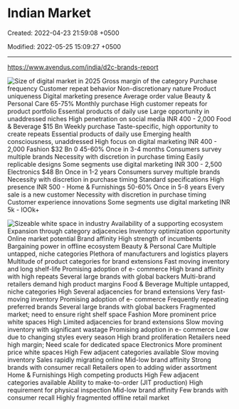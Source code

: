 # Indian Market

Created: 2022-04-23 21:59:08 +0500

Modified: 2022-05-25 15:09:27 +0500

---

<https://www.avendus.com/india/d2c-brands-report>

![Size of digital market in 2025 Gross margin of the category Purchase frequency Customer repeat behavior Non-discretionary nature Product uniqueness Digital marketing presence Average order value Beauty & Personal Care 65-75% Monthly purchase High customer repeats for product portfolio Essential products of daily use Large opportunity in unaddressed niches High penetration on social media INR 400 - 2,000 Food & Beverage $15 Bn Weekly purchase Taste-specific, high opportunity to create repeats Essential products of daily use Emerging health consciousness, unaddressed High focus on digital marketing INR 400 - 2,000 Fashion $32 Bn 0 45-60% Once in 3-4 months Consumers survey multiple brands Necessity with discretion in purchase timing Easily replicable designs Some segments use digital marketing INR 300 - 2,500 Electronics $48 Bn Once in 1-2 years Consumers survey multiple brands Necessity with discretion in purchase timing Standard specifications High presence INR 500 - Home & Furnishings 50-60% Once in 5-8 years Every sale is a new customer Necessity with discretion in purchase timing Customer experience innovations Some segments use digital marketing INR 5k - IOOk+ ](media/Business_Indian-Market-image1.jpeg)



![Sizeable white space in industry Availability of a supporting ecosystem Expansion through category adjacencies Inventory optimization opportunity Online market potential Brand affinity High strength of incumbents Bargaining power in offline ecosystem Beauty & Personal Care Multiple untapped, niche categories Plethora of manufacturers and logistics players Multitude of product categories for brand extensions Fast moving inventory and long shelf-life Promising adoption of e- commerce High brand affinity with high repeats Several large brands with global backers Multi-brand retailers demand high product margins Food & Beverage Multiple untapped, niche categories High Several adjacencies for brand extensions Very fast-moving inventory Promising adoption of e- commerce Frequently repeating preferred brands Several large brands with global backers Fragmented market; need to ensure right shelf space Fashion More prominent price white spaces High Limited adjacencies for brand extensions Slow moving inventory with significant wastage Promising adoption in e- commerce Low due to changing styles every season High brand proliferation Retailers need high margin; Need scale for dedicated space Electronics More prominent price white spaces High Few adjacent categories available Slow moving inventory Sales rapidly migrating online Mid-low brand affinity Strong brands with consumer recall Retailers open to adding wider assortment Home & Furnishings High competing products High Few adjacent categories available Ability to make-to-order (JIT production) High requirement for physical inspection Mid-low brand affinity Few brands with consumer recall Highly fragmented offline retail market ](media/Business_Indian-Market-image2.jpeg)




